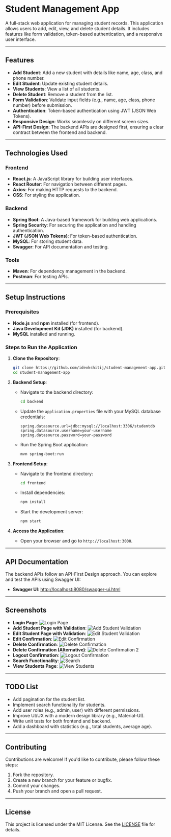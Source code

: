 # Student Management App

A full-stack web application for managing student records. This application allows users to add, edit, view, and delete student details. It includes features like form validation, token-based authentication, and a responsive user interface.

---

## Features

- **Add Student**: Add a new student with details like name, age, class, and phone number.
- **Edit Student**: Update existing student details.
- **View Students**: View a list of all students.
- **Delete Student**: Remove a student from the list.
- **Form Validation**: Validate input fields (e.g., name, age, class, phone number) before submission.
- **Authentication**: Token-based authentication using JWT (JSON Web Tokens).
- **Responsive Design**: Works seamlessly on different screen sizes.
- **API-First Design**: The backend APIs are designed first, ensuring a clear contract between the frontend and backend.

---

## Technologies Used

### Frontend
- **React.js**: A JavaScript library for building user interfaces.
- **React Router**: For navigation between different pages.
- **Axios**: For making HTTP requests to the backend.
- **CSS**: For styling the application.

### Backend
- **Spring Boot**: A Java-based framework for building web applications.
- **Spring Security**: For securing the application and handling authentication.
- **JWT (JSON Web Tokens)**: For token-based authentication.
- **MySQL**: For storing student data.
- **Swagger**: For API documentation and testing.

### Tools
- **Maven**: For dependency management in the backend.
- **Postman**: For testing APIs.

---

## Setup Instructions

### Prerequisites

- **Node.js** and **npm** installed (for frontend).
- **Java Development Kit (JDK)** installed (for backend).
- **MySQL** installed and running.

### Steps to Run the Application

1. **Clone the Repository**:
   ```bash
   git clone https://github.com/idevkshitij/student-management-app.git
   cd student-management-app

2. **Backend Setup**:
   - Navigate to the backend directory:
     ```bash
     cd backend
     ```
   - Update the `application.properties` file with your MySQL database credentials:
     ```properties
     spring.datasource.url=jdbc:mysql://localhost:3306/studentdb
     spring.datasource.username=your-username
     spring.datasource.password=your-password
     ```
   - Run the Spring Boot application:
     ```bash
     mvn spring-boot:run
     ```

3. **Frontend Setup**:
   - Navigate to the frontend directory:
     ```bash
     cd frontend
     ```
   - Install dependencies:
     ```bash
     npm install
     ```
   - Start the development server:
     ```bash
     npm start
     ```

4. **Access the Application**:
   - Open your browser and go to `http://localhost:3000`.

---

## API Documentation

The backend APIs follow an API-First Design approach. You can explore and test the APIs using Swagger UI:

- **Swagger UI**: [http://localhost:8080/swagger-ui.html](http://localhost:8080/swagger-ui.html)

---

## Screenshots

- **Login Page**: ![Login Page](./screenshots/login.png)
- **Add Student Page with Validation**: ![Add Student Validation](./screenshots/add-validation.png)
- **Edit Student Page with Validation**: ![Edit Student Validation](./screenshots/edit-validation.png)
- **Edit Confirmation**: ![Edit Confirmation](./screenshots/edit-confirmation.png)
- **Delete Confirmation**: ![Delete Confirmation](./screenshots/delete-confirmation.png)
- **Delete Confirmation (Alternative)**: ![Delete Confirmation 2](./screenshots/delete-confirmation-2.png)
- **Logout Confirmation**: ![Logout Confirmation](./screenshots/logout-confirmation.png)
- **Search Functionality**: ![Search](./screenshots/search.png)
- **View Students Page**: ![View Students](./screenshots/view-students.ping.png)

---

## TODO List

- Add pagination for the student list.
- Implement search functionality for students.
- Add user roles (e.g., admin, user) with different permissions.
- Improve UI/UX with a modern design library (e.g., Material-UI).
- Write unit tests for both frontend and backend.
- Add a dashboard with statistics (e.g., total students, average age).

---

## Contributing

Contributions are welcome! If you'd like to contribute, please follow these steps:

1. Fork the repository.
2. Create a new branch for your feature or bugfix.
3. Commit your changes.
4. Push your branch and open a pull request.

---

## License

This project is licensed under the MIT License. See the [LICENSE](LICENSE) file for details.

